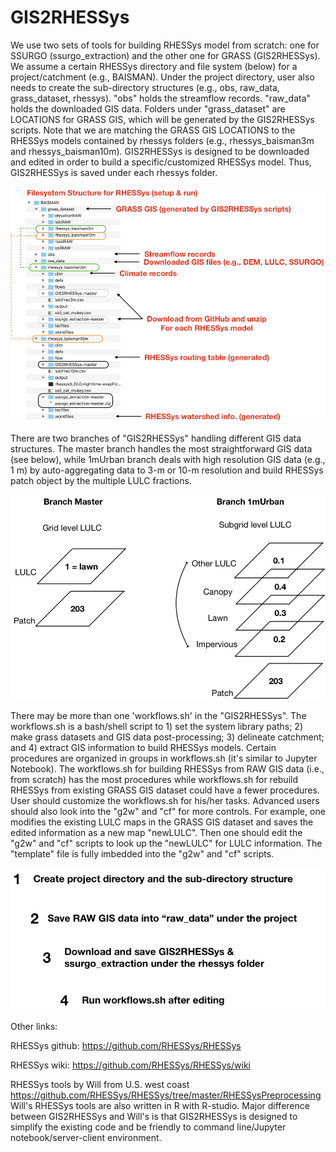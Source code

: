 # GIS2RHESSys

We use two sets of tools for building RHESSys model from scratch: one for SSURGO (ssurgo_extraction) and the other one for GRASS (GIS2RHESSys). We assume a certain RHESSys directory and file system (below) for a project/catchment (e.g., BAISMAN). Under the project directory, user also needs to create the sub-directory structures (e.g., obs, raw_data, grass_dataset, rhessys). "obs" holds the streamflow records. "raw_data" holds the downloaded GIS data. Folders under "grass_dataset" are LOCATIONS for GRASS GIS, which will be generated by the GIS2RHESSys scripts. Note that we are matching the GRASS GIS LOCATIONS to the RHESSys models contained by rhessys folders (e.g., rhessys_baisman3m and rhessys_baisman10m). GIS2RHESSys is designed to be downloaded and edited in order to build a specific/customized RHESSys model. Thus, GIS2RHESSys is saved under each rhessys folder.

![Alt text](rhessys_filesystem.png?raw=true "Title")


There are two branches of "GIS2RHESSys" handling different GIS data structures. The master branch handles the most straightforward GIS data (see below), while 1mUrban branch deals with high resolution GIS data (e.g., 1 m) by auto-aggregating data to 3-m or 10-m resolution and build RHESSys patch object by the multiple LULC fractions. 

![Alt text](branches_difference.png?raw=true "Title")

There may be more than one 'workflows.sh' in the "GIS2RHESSys". The workflows.sh is a bash/shell script to 1) set the system library paths; 2) make grass datasets and GIS data post-processing; 3) delineate catchment; and 4) extract GIS information to build RHESSys models. Certain procedures are organized in groups in workflows.sh (it's similar to Jupyter Notebook). The workflows.sh for building RHESSys from RAW GIS data (i.e., from scratch) has the most procedures while workflows.sh for rebuild RHESSys from existing GRASS GIS dataset could have a fewer procedures. User should customize the workflows.sh for his/her tasks. Advanced users should also look into the "g2w" and "cf" for more controls.  For example, one modifies the existing LULC maps in the GRASS GIS dataset and saves the edited information as a new map "newLULC". Then one should edit the "g2w" and "cf" scripts to look up the "newLULC" for LULC information. The "template" file is fully imbedded into the "g2w" and "cf" scripts. 

![Alt text](procedure.png?raw=true "Title")

Other links:

RHESSys github: https://github.com/RHESSys/RHESSys

RHESSys wiki: https://github.com/RHESSys/RHESSys/wiki

RHESSys tools by Will from U.S. west coast https://github.com/RHESSys/RHESSys/tree/master/RHESSysPreprocessing
Will's RHESSys tools are also written in R with R-studio. Major difference between GIS2RHESSys and Will's is that GIS2RHESSys is designed to simplify the existing code and be friendly to command line/Jupyter notebook/server-client environment.
